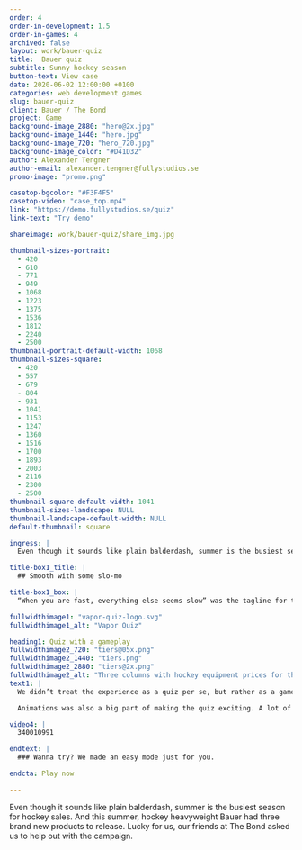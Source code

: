 ```yaml
---
order: 4
order-in-development: 1.5
order-in-games: 4
archived: false
layout: work/bauer-quiz
title:  Bauer quiz
subtitle: Sunny hockey season
button-text: View case
date: 2020-06-02 12:00:00 +0100
categories: web development games
slug: bauer-quiz
client: Bauer / The Bond
project: Game
background-image_2880: "hero@2x.jpg"
background-image_1440: "hero.jpg"
background-image_720: "hero_720.jpg"
background-image_color: "#D41D32"
author: Alexander Tengner
author-email: alexander.tengner@fullystudios.se
promo-image: "promo.png"

casetop-bgcolor: "#F3F4F5"
casetop-video: "case_top.mp4"
link: "https://demo.fullystudios.se/quiz"
link-text: "Try demo"

shareimage: work/bauer-quiz/share_img.jpg

thumbnail-sizes-portrait: 
  - 420
  - 610
  - 771
  - 949
  - 1068
  - 1223
  - 1375
  - 1536
  - 1812
  - 2240
  - 2500
thumbnail-portrait-default-width: 1068
thumbnail-sizes-square: 
  - 420
  - 557
  - 679
  - 804
  - 931
  - 1041
  - 1153
  - 1247
  - 1360
  - 1516
  - 1700
  - 1893
  - 2003
  - 2116
  - 2300
  - 2500
thumbnail-square-default-width: 1041
thumbnail-sizes-landscape: NULL
thumbnail-landscape-default-width: NULL
default-thumbnail: square

ingress: |
  Even though it sounds like plain balderdash, summer is the busiest season for hockey sales. And this summer, hockey heavyweight Bauer had three brand new products to release. Lucky for us, our friends at The Bond asked us to help out with the campaign.

title-box1_title: |
  ## Smooth with some slo-mo

title-box1_box: |
  “When you are fast, everything else seems slow” was the tagline for the campaign. So obviously this was something our solution needed to reflect. A fast and witty quiz, with a nifty slo-mo game mechanic, was our way to tackle this demand (yes, pun intended).

fullwidthimage1: "vapor-quiz-logo.svg"
fullwidthimage1_alt: "Vapor Quiz"

heading1: Quiz with a gameplay
fullwidthimage2_720: "tiers@05x.png"
fullwidthimage2_1440: "tiers.png"
fullwidthimage2_2880: "tiers@2x.png"
fullwidthimage2_alt: "Three columns with hockey equipment prices for three levels; Rookie, Elite and Pro."
text1: |
  We didn’t treat the experience as a quiz per se, but rather as a game. Meaning that the players could rank up in tiers, use power-ups, explore mini-games, all while answering a flurry of tricky questions.

  Animations was also a big part of making the quiz exciting. A lot of focus was put into creating a smooth and fun UI, accompanied by the cheers and boos from the sound effects.

video4: |
  340010991

endtext: |
  ### Wanna try? We made an easy mode just for you.

endcta: Play now

---
```

Even though it sounds like plain balderdash, summer is the busiest season for hockey sales. And this summer, hockey heavyweight Bauer had three brand new products to release. Lucky for us, our friends at The Bond asked us to help out with the campaign.
